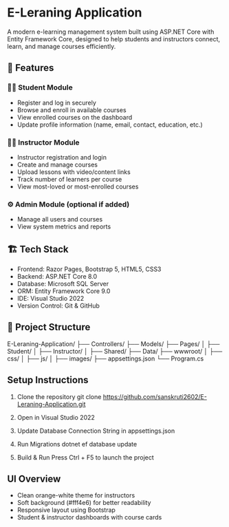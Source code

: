 # E-Leraning Application

A modern e-learning management system built using ASP.NET Core with Entity Framework Core, designed to help students and instructors connect, learn, and manage courses efficiently.

## 🚀 Features

### 👩‍🎓 Student Module
- Register and log in securely
- Browse and enroll in available courses
- View enrolled courses on the dashboard
- Update profile information (name, email, contact, education, etc.)

### 👨‍🏫 Instructor Module
- Instructor registration and login
- Create and manage courses
- Upload lessons with video/content links
- Track number of learners per course
- View most-loved or most-enrolled courses

### ⚙️ Admin Module (optional if added)
- Manage all users and courses
- View system metrics and reports

## 🏗️ Tech Stack
- Frontend: Razor Pages, Bootstrap 5, HTML5, CSS3
- Backend: ASP.NET Core 8.0
- Database: Microsoft SQL Server
- ORM: Entity Framework Core 9.0
- IDE: Visual Studio 2022
- Version Control: Git & GitHub

## 📂 Project Structure
E-Leraning-Application/
├── Controllers/
├── Models/
├── Pages/
│   ├── Student/
│   ├── Instructor/
│   ├── Shared/
├── Data/
├── wwwroot/
│   ├── css/
│   ├── js/
│   ├── images/
├── appsettings.json
└── Program.cs

##  Setup Instructions
1. Clone the repository
   git clone https://github.com/sanskruti2602/E-Leraning-Application.git

2. Open in Visual Studio 2022

3. Update Database Connection String in appsettings.json

4. Run Migrations
   dotnet ef database update

5. Build & Run
   Press Ctrl + F5 to launch the project

##  UI Overview
- Clean orange-white theme for instructors
- Soft background (#fff4e6) for better readability
- Responsive layout using Bootstrap
- Student & instructor dashboards with course cards

















